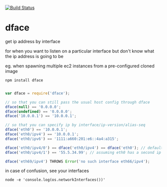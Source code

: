 [![Build Status](https://travis-ci.org/happner/dface.svg?branch=master)](https://travis-ci.org/happner/dface)

# dface

get ip address by interface

for when you want to listen on a particular interface but don't know what the ip address is going to be

eg. when spawning multiple ec2 instances from a pre-configured cloned image

`npm install dface`

```javascript

var dface = require('dface');

// so that you can still pass the usual host config through dface
dface(null) == '0.0.0.0';
dface(undefined) == '0.0.0.0';
dface('10.0.0.1') == '10.0.0.1';

// so that you can specify ip by interface/ip-version/alias-seq
dface('eth0') == '10.0.0.1';
dface('eth0/ipv4') == '10.0.0.1';
dface('eth0/ipv6') == '1111:a660:201:e6::4a4:a315';

dface('eth0/ipv4/0') == dface('eth0/ipv4') == dface('eth0'); // default
dface('eth0/ipv4/1') == '55.5.34.99'; // assuming eth0 has a second ip (alias)

dface('eth69/ipv4') THROWS Error('no such interface eth66/ipv4');
```

in case of confusion, see your interfaces

`node -e 'console.log(os.networkInterfaces())'`
